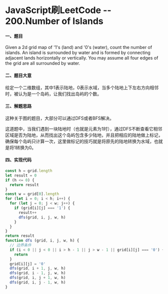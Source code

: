 # JavaScript刷LeetCode -- 200.Number of Islands

#### 一、题目

  Given a 2d grid map of '1's (land) and '0's (water), count the number of islands. An island is surrounded by water and is formed by connecting adjacent lands horizontally or vertically. You may assume all four edges of the grid are all surrounded by water.

#### 二、题目大意

  给定一个二维数组，其中1表示陆地，0表示水域，当多个陆地上下左右方向相邻时，被认为是一个岛屿，让我们找出岛屿的个数。

#### 三、解题思路

  这种关于图的题目，大部分可以通过DFS或者BFS解决。

  这道题中，当我们遇到一块陆地时（也就是元素为1时），通过DFS不断查看它相邻区域是否为陆地，从而找出这个岛屿包含多少陆地，并且把相应的陆地做上标记，确保每个岛屿只计算一次，这里做标记的技巧就是将原先的陆地转换为水域，也就是将1转换为0。

#### 四、实现代码

```JavaScript
const h = grid.length
let result = 0
if (h <= 0) {
  return result
}
const w = grid[0].length
for (let i = 0; i < h; i++) {
  for (let j = 0; j < w; j++) {
    if (grid[i][j] === '1') {
      result++
      dfs(grid, i, j, w, h)
    }
  }
}
return result
function dfs (grid, i, j, w, h) {
  // 边界条件
  if (i < 0 || j < 0 || i > h - 1 || j > w - 1 || grid[i][j] === '0') {
    return
  }
  grid[i][j] = '0'
  dfs(grid, i + 1, j, w, h)
  dfs(grid, i - 1, j, w, h)
  dfs(grid, i, j + 1, w, h)
  dfs(grid, i, j - 1, w, h)
}
```

